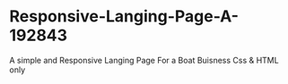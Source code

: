 # Responsive-Langing-Page-A-192843
A simple and Responsive Langing Page For a Boat Buisness 
Css & HTML only 
